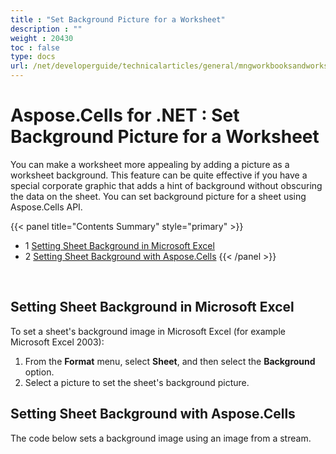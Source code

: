 ```yaml
---
title : "Set Background Picture for a Worksheet" 
description : "" 
weight : 20430 
toc : false
type: docs
url: /net/developerguide/technicalarticles/general/mngworkbooksandworksheets/set+background+picture+for+a+worksheet/
---
```


# Aspose.Cells for .NET : Set Background Picture for a Worksheet


You can make a worksheet more appealing by adding a picture as a worksheet background. This feature can be quite effective if you have a special corporate graphic that adds a hint of background without obscuring the data on the sheet. You can set background picture for a sheet using Aspose.Cells API.

{{< panel title="Contents Summary" style="primary" >}}
*   1 [Setting Sheet Background in Microsoft Excel](#setting-sheet-background-in-microsoft-excel)
*   2 [Setting Sheet Background with Aspose.Cells](#setting-sheet-background-with-aspose.cells)
{{< /panel >}}
 

 

## Setting Sheet Background in Microsoft Excel

To set a sheet's background image in Microsoft Excel (for example Microsoft Excel 2003):

1.  From the **Format** menu, select **Sheet**, and then select the **Background** option.
2.  Select a picture to set the sheet's background picture.

## Setting Sheet Background with Aspose.Cells

The code below sets a background image using an image from a stream.

